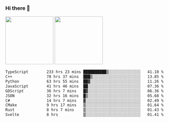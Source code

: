 ### Hi there 👋

<img height="150em" src="https://github-readme-stats.vercel.app/api?username=EddieDover&count_private=true&include_all_commits=true&show_icons=true&theme=dracula&hide_border=false&rank_icon=percentile"/>
<img height="150em" src="https://github-readme-stats.vercel.app/api/top-langs/?username=EddieDover&theme=dracula&hide_border=false&&layout=compact&langs_count=20" />

<!--START_SECTION:waka-->

```txt
TypeScript        233 hrs 23 mins ██████████▒░░░░░░░░░░░░░░   41.10 %
C++               78 hrs 37 mins  ███▒░░░░░░░░░░░░░░░░░░░░░   13.85 %
Python            63 hrs 55 mins  ██▓░░░░░░░░░░░░░░░░░░░░░░   11.26 %
JavaScript        41 hrs 46 mins  ██░░░░░░░░░░░░░░░░░░░░░░░   07.36 %
GDScript          36 hrs 7 mins   █▓░░░░░░░░░░░░░░░░░░░░░░░   06.36 %
JSON              32 hrs 16 mins  █▒░░░░░░░░░░░░░░░░░░░░░░░   05.68 %
C#                14 hrs 7 mins   ▓░░░░░░░░░░░░░░░░░░░░░░░░   02.49 %
CMake             9 hrs 17 mins   ▒░░░░░░░░░░░░░░░░░░░░░░░░   01.64 %
Rust              8 hrs 7 mins    ▒░░░░░░░░░░░░░░░░░░░░░░░░   01.43 %
Svelte            8 hrs           ▒░░░░░░░░░░░░░░░░░░░░░░░░   01.41 %
```

<!--END_SECTION:waka-->

<!--
**EddieDover/EddieDover** is a ✨ _special_ ✨ repository because its `README.md` (this file) appears on your GitHub profile.

Here are some ideas to get you started:

- 🔭 I’m currently working on ...
- 🌱 I’m currently learning ...
- 👯 I’m looking to collaborate on ...
- 🤔 I’m looking for help with ...
- 💬 Ask me about ...
- 📫 How to reach me: ...
- 😄 Pronouns: ...
- ⚡ Fun fact: ...
-->
<a rel="me" href="https://techhub.social/@EddieDover"></a>
